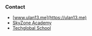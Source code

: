 
### Contact
- [www.ulan13.me](https://ulan13.me)
- [SkyZone Academy](https://skyzone.dev)
- [Techglobal School](https://www.techglobalschool.com/)
